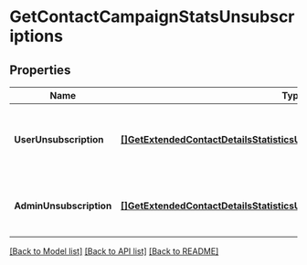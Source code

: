 # GetContactCampaignStatsUnsubscriptions

## Properties
Name | Type | Description | Notes
------------ | ------------- | ------------- | -------------
**UserUnsubscription** | [**[]GetExtendedContactDetailsStatisticsUnsubscriptionsUserUnsubscription**](getExtendedContactDetails_statistics_unsubscriptions_userUnsubscription.md) | Contact has unsubscribed via the unsubscription link in the email | [default to null]
**AdminUnsubscription** | [**[]GetExtendedContactDetailsStatisticsUnsubscriptionsAdminUnsubscription**](getExtendedContactDetails_statistics_unsubscriptions_adminUnsubscription.md) | Contact has been unsubscribed from the administrator | [default to null]

[[Back to Model list]](../README.md#documentation-for-models) [[Back to API list]](../README.md#documentation-for-api-endpoints) [[Back to README]](../README.md)

